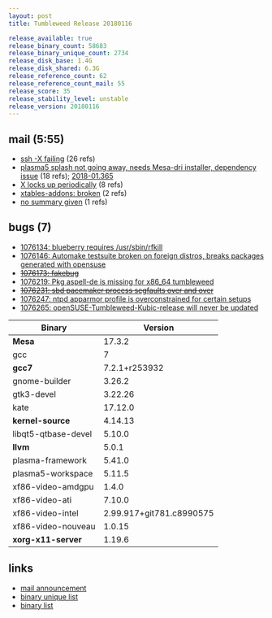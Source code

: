 ```yaml
---
layout: post
title: Tumbleweed Release 20180116

release_available: true
release_binary_count: 58683
release_binary_unique_count: 2734
release_disk_base: 1.4G
release_disk_shared: 6.3G
release_reference_count: 62
release_reference_count_mail: 55
release_score: 35
release_stability_level: unstable
release_version: 20180116
---
```


## mail (5:55)

- [ssh -X failing](https://lists.opensuse.org/opensuse-factory/2018-01/msg00315.html) (26 refs)
- [plasma5 splash not going away, needs Mesa-dri installer, dependency issue](https://lists.opensuse.org/opensuse-factory/2018-01/msg00311.html) (18 refs); [2018-01.365](https://lists.opensuse.org/opensuse-factory/2018-01/msg00365.html)
- [X locks up periodically](https://lists.opensuse.org/opensuse-factory/2018-01/msg00580.html) (8 refs)
- [xtables-addons: broken](https://lists.opensuse.org/opensuse-factory/2018-01/msg00310.html) (2 refs)
- [no summary given](https://lists.opensuse.org/opensuse-factory/2018-01/msg00329.html) (1 refs)

## bugs (7)

<!--more-->

- [1076134: blueberry requires /usr/sbin/rfkill](https://bugzilla.opensuse.org/show_bug.cgi?id=1076134)
- [1076146: Automake testsuite broken on foreign distros, breaks packages generated with opensuse](https://bugzilla.opensuse.org/show_bug.cgi?id=1076146)
- ~~[1076173: fakebug](https://bugzilla.opensuse.org/show_bug.cgi?id=1076173)~~
- [1076219: Pkg aspell-de is missing for x86_64 tumbleweed](https://bugzilla.opensuse.org/show_bug.cgi?id=1076219)
- ~~[1076231: sbd pacemaker process segfaults over and over](https://bugzilla.opensuse.org/show_bug.cgi?id=1076231)~~
- [1076247: ntpd apparmor profile is overconstrained for certain setups](https://bugzilla.opensuse.org/show_bug.cgi?id=1076247)
- [1076265: openSUSE-Tumbleweed-Kubic-release will never be updated](https://bugzilla.opensuse.org/show_bug.cgi?id=1076265)

Binary | Version
--- | ---
**Mesa** | 17.3.2
gcc | 7
**gcc7** | 7.2.1+r253932
gnome-builder | 3.26.2
gtk3-devel | 3.22.26
kate | 17.12.0
**kernel-source** | 4.14.13
libqt5-qtbase-devel | 5.10.0
**llvm** | 5.0.1
plasma-framework | 5.41.0
plasma5-workspace | 5.11.5
xf86-video-amdgpu | 1.4.0
xf86-video-ati | 7.10.0
xf86-video-intel | 2.99.917+git781.c8990575
xf86-video-nouveau | 1.0.15
**xorg-x11-server** | 1.19.6

## links

- [mail announcement](https://lists.opensuse.org/opensuse-factory/2018-01/msg00300.html)
- [binary unique list](http://download.tumbleweed.boombatower.com/20180116/rpm.unique.list)
- [binary list](http://download.tumbleweed.boombatower.com/20180116/rpm.list)
